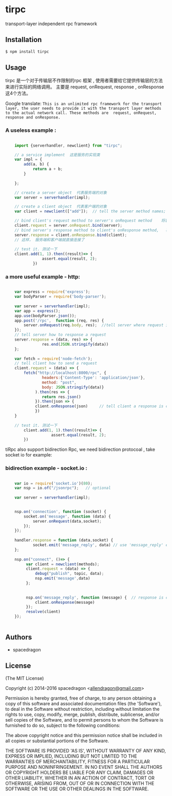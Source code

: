 # tirpc
transport-layer independent  rpc framework

## Installation

```bash
$ npm install tirpc
```

## Usage

   
  tirpc 是一个对于传输层不作限制的rpc 框架 , 使用者需要给它提供传输层的方法来进行实际的网络调用。 主要是 request, onRequest, response , onResponse 这4个方法。
  
  Google translate:
  `
  This is an unlimited rpc framework for the transport layer, the user needs to provide it with the transport layer methods to the actual network call.
  These methods are  request, onRequest, response and onResponse.
  ` 
    
### A useless example :

```js

    import {serverhandler, newclient} from "tirpc";

    // a service implement  这是服务的实现类 
    var impl = {
        add(a, b) {
            return a + b;
        }
        
    };

    // create a server object  代表服务端的对象 
    var server = serverhandler(impl);

    // create a client object  代表客户端的对象
    var client = newclient(["add"]);  // tell the server method names;  客户端需要注册来自服务端的方法名称

    // bind client's request method to server's onRequest method    将客户端的request方法绑定到服务端的 onRequest 方法 
    client.request = server.onRequest.bind(server);
    // bind server's response method to client's onResponse method,   将服务端的response 方法绑定到客户端的 onResponse 方法
    server.response = client.onResponse.bind(client);
    // 这样， 服务端和客户端就直接连接了
    
    // test it. 测试一下
    client.add(1, 1).then((result)=> {
                assert.equal(result, 2);
            })
```

### a more useful example - http:

```js

    var express = require('express');
    var bodyParser = require('body-parser');
        
    var server = serverhandler(impl);
    var app = express();
    app.use(bodyParser.json());
    app.post('/rpc',  function (req, res) {  
        server.onRequest(req.body, res);  //tell server where request is comming
    });
    // tell server how to response a request
    server.response = (data, res) => {
                res.end(JSON.stringify(data))
    };
    
    var fetch = require('node-fetch');
    // tell client how to send a request
    client.request = (data) => {
        fetch("http://localhost:8000/rpc", {
                headers:{'Content-Type': 'application/json'},
                method: "post",
                body: JSON.stringify(data)}
             ).then(res => {
                return res.json()
             }).then(json => {
             client.onResponse(json)     // tell client a response is comming. 
             })
    }
    
    // test it. 测试一下
        client.add(1, 1).then((result)=> {
                    assert.equal(result, 2);
        })

```


tiRpc also support bidirection Rpc, we need bidirection protocoal , take socket io for example:

### bidirection example - socket.io :
```js

    var io = require('socket.io')(80);
    var nsp = io.of("/jsonrpc");   // optional
    
    var server = serverhandler(impl);

    
    nsp.on('connection', function (socket) {
        socket.on('message', function (data) {
            server.onRequest(data,socket);
        });
    });
    
    handler.response = function (data,socket) {
            socket.emit('message_reply', data) // use 'message_reply' event for response
    };
    
    nsp.on("connect", ()=> {
         var client = newclient(methods);
         client.request = (data) => {
             debug("publish", topic, data);
             nsp.emit('message',data)
         };
        
        
         nsp.on('message_reply', function (message) {  // response is comming.
             client.onResponse(message)
         });
         resolve(client)
    });
    
```



## Authors

 - spacedragon

## License

(The MIT License)

Copyright (c) 2014-2016 spacedragon &lt;allendragon@gmail.com&gt;

Permission is hereby granted, free of charge, to any person obtaining
a copy of this software and associated documentation files (the
'Software'), to deal in the Software without restriction, including
without limitation the rights to use, copy, modify, merge, publish,
distribute, sublicense, and/or sell copies of the Software, and to
permit persons to whom the Software is furnished to do so, subject to
the following conditions:

The above copyright notice and this permission notice shall be
included in all copies or substantial portions of the Software.

THE SOFTWARE IS PROVIDED 'AS IS', WITHOUT WARRANTY OF ANY KIND,
EXPRESS OR IMPLIED, INCLUDING BUT NOT LIMITED TO THE WARRANTIES OF
MERCHANTABILITY, FITNESS FOR A PARTICULAR PURPOSE AND NONINFRINGEMENT.
IN NO EVENT SHALL THE AUTHORS OR COPYRIGHT HOLDERS BE LIABLE FOR ANY
CLAIM, DAMAGES OR OTHER LIABILITY, WHETHER IN AN ACTION OF CONTRACT,
TORT OR OTHERWISE, ARISING FROM, OUT OF OR IN CONNECTION WITH THE
SOFTWARE OR THE USE OR OTHER DEALINGS IN THE SOFTWARE.